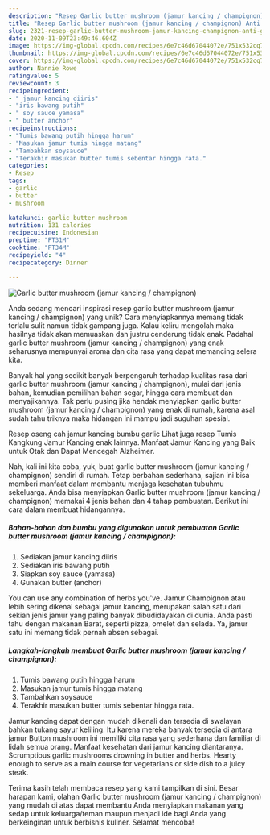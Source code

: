 ```yaml
---
description: "Resep Garlic butter mushroom (jamur kancing / champignon) Anti Gagal"
title: "Resep Garlic butter mushroom (jamur kancing / champignon) Anti Gagal"
slug: 2321-resep-garlic-butter-mushroom-jamur-kancing-champignon-anti-gagal
date: 2020-11-09T23:49:46.604Z
image: https://img-global.cpcdn.com/recipes/6e7c46d67044072e/751x532cq70/garlic-butter-mushroom-jamur-kancing-champignon-foto-resep-utama.jpg
thumbnail: https://img-global.cpcdn.com/recipes/6e7c46d67044072e/751x532cq70/garlic-butter-mushroom-jamur-kancing-champignon-foto-resep-utama.jpg
cover: https://img-global.cpcdn.com/recipes/6e7c46d67044072e/751x532cq70/garlic-butter-mushroom-jamur-kancing-champignon-foto-resep-utama.jpg
author: Nannie Rowe
ratingvalue: 5
reviewcount: 3
recipeingredient:
- " jamur kancing diiris"
- "iris bawang putih"
- " soy sauce yamasa"
- " butter anchor"
recipeinstructions:
- "Tumis bawang putih hingga harum"
- "Masukan jamur tumis hingga matang"
- "Tambahkan soysauce"
- "Terakhir masukan butter tumis sebentar hingga rata."
categories:
- Resep
tags:
- garlic
- butter
- mushroom

katakunci: garlic butter mushroom 
nutrition: 131 calories
recipecuisine: Indonesian
preptime: "PT31M"
cooktime: "PT34M"
recipeyield: "4"
recipecategory: Dinner

---
```



![Garlic butter mushroom (jamur kancing / champignon)](https://img-global.cpcdn.com/recipes/6e7c46d67044072e/751x532cq70/garlic-butter-mushroom-jamur-kancing-champignon-foto-resep-utama.jpg)

Anda sedang mencari inspirasi resep garlic butter mushroom (jamur kancing / champignon) yang unik? Cara menyiapkannya memang tidak terlalu sulit namun tidak gampang juga. Kalau keliru mengolah maka hasilnya tidak akan memuaskan dan justru cenderung tidak enak. Padahal garlic butter mushroom (jamur kancing / champignon) yang enak seharusnya mempunyai aroma dan cita rasa yang dapat memancing selera kita.

Banyak hal yang sedikit banyak berpengaruh terhadap kualitas rasa dari garlic butter mushroom (jamur kancing / champignon), mulai dari jenis bahan, kemudian pemilihan bahan segar, hingga cara membuat dan menyajikannya. Tak perlu pusing jika hendak menyiapkan garlic butter mushroom (jamur kancing / champignon) yang enak di rumah, karena asal sudah tahu triknya maka hidangan ini mampu jadi suguhan spesial.

Resep oseng cah jamur kancing bumbu garlic Lihat juga resep Tumis Kangkung Jamur Kancing enak lainnya. Manfaat Jamur Kancing yang Baik untuk Otak dan Dapat Mencegah Alzheimer.


Nah, kali ini kita coba, yuk, buat garlic butter mushroom (jamur kancing / champignon) sendiri di rumah. Tetap berbahan sederhana, sajian ini bisa memberi manfaat dalam membantu menjaga kesehatan tubuhmu sekeluarga. Anda bisa menyiapkan Garlic butter mushroom (jamur kancing / champignon) memakai 4 jenis bahan dan 4 tahap pembuatan. Berikut ini cara dalam membuat hidangannya.

<!--inarticleads1-->

##### Bahan-bahan dan bumbu yang digunakan untuk pembuatan Garlic butter mushroom (jamur kancing / champignon):

1. Sediakan  jamur kancing diiris
1. Sediakan iris bawang putih
1. Siapkan  soy sauce (yamasa)
1. Gunakan  butter (anchor)


You can use any combination of herbs you&#39;ve. Jamur Champignon atau lebih sering dikenal sebagai jamur kancing, merupakan salah satu dari sekian jenis jamur yang paling banyak dibudidayakan di dunia. Anda pasti tahu dengan makanan Barat, seperti pizza, omelet dan selada. Ya, jamur satu ini memang tidak pernah absen sebagai. 

<!--inarticleads2-->

##### Langkah-langkah membuat Garlic butter mushroom (jamur kancing / champignon):

1. Tumis bawang putih hingga harum
1. Masukan jamur tumis hingga matang
1. Tambahkan soysauce
1. Terakhir masukan butter tumis sebentar hingga rata.


Jamur kancing dapat dengan mudah dikenali dan tersedia di swalayan bahkan tukang sayur keliling. Itu karena mereka banyak tersedia di antara jamur Button mushroom ini memiliki cita rasa yang sederhana dan familiar di lidah semua orang. Manfaat kesehatan dari jamur kancing diantaranya. Scrumptious garlic mushrooms drowning in butter and herbs. Hearty enough to serve as a main course for vegetarians or side dish to a juicy steak. 

Terima kasih telah membaca resep yang kami tampilkan di sini. Besar harapan kami, olahan Garlic butter mushroom (jamur kancing / champignon) yang mudah di atas dapat membantu Anda menyiapkan makanan yang sedap untuk keluarga/teman maupun menjadi ide bagi Anda yang berkeinginan untuk berbisnis kuliner. Selamat mencoba!
